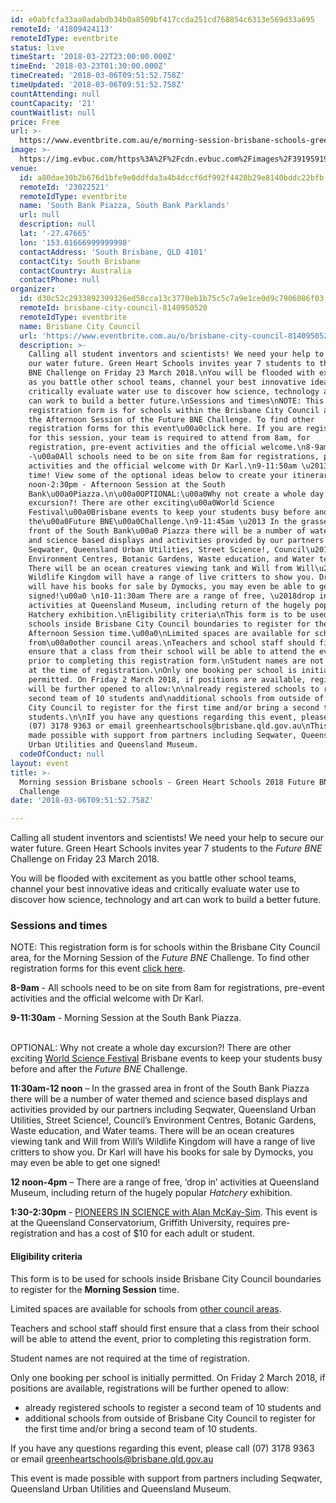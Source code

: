 ```yaml
---
id: e0abfcfa33aa0adabdb34b0a8509bf417ccda251cd768854c6313e569d33a695
remoteId: '41809424113'
remoteIdType: eventbrite
status: live
timeStart: '2018-03-22T23:00:00.000Z'
timeEnd: '2018-03-23T01:30:00.000Z'
timeCreated: '2018-03-06T09:51:52.758Z'
timeUpdated: '2018-03-06T09:51:52.758Z'
countAttending: null
countCapacity: '21'
countWaitlist: null
price: Free
url: >-
  https://www.eventbrite.com.au/e/morning-session-brisbane-schools-green-heart-schools-2018-future-bne-challenge-tickets-41809424113?aff=ebapi
image: >-
  https://img.evbuc.com/https%3A%2F%2Fcdn.evbuc.com%2Fimages%2F39195919%2F142127969930%2F1%2Foriginal.jpg?s=48aaff091c189cdde26c4e5e8cd41f66
venue:
  id: a80dae30b2b676d1bfe9e0ddfda3a4b4dccf6df992f4428b29e8140bddc22bfb
  remoteId: '23022521'
  remoteIdType: eventbrite
  name: 'South Bank Piazza, South Bank Parklands'
  url: null
  description: null
  lat: '-27.47665'
  lon: '153.01666999999998'
  contactAddress: 'South Brisbane, QLD 4101'
  contactCity: South Brisbane
  contactCountry: Australia
  contactPhone: null
organizer:
  id: d30c52c2933892399326ed58cca13c3770eb1b75c5c7a9e1ce0d9c7906086f03
  remoteId: brisbane-city-council-8140950520
  remoteIdType: eventbrite
  name: Brisbane City Council
  url: 'https://www.eventbrite.com.au/o/brisbane-city-council-8140950520'
  description: >-
    Calling all student inventors and scientists! We need your help to secure
    our water future. Green Heart Schools invites year 7 students to the Future
    BNE Challenge on Friday 23 March 2018.\nYou will be flooded with excitement
    as you battle other school teams, channel your best innovative ideas and
    critically evaluate water use to discover how science, technology and art
    can work to build a better future.\nSessions and times\nNOTE: This
    registration form is for schools within the Brisbane City Council area, for
    the Afternoon Session of the Future BNE Challenge. To find other
    registration forms for this event\u00a0click here. If you are registering
    for this session, your team is required to attend from 8am, for
    registration, pre-event activities and the official welcome.\n8-9am
    -\u00a0All schools need to be on site from 8am for registrations, pre-event
    activities and the official welcome with Dr Karl.\n9-11:50am \u2013 Free
    time! View some of the optional ideas below to create your itinerary.\n12
    noon-2:30pm - Afternoon Session at the South
    Bank\u00a0Piazza.\n\u00a0OPTIONAL:\u00a0Why not create a whole day
    excursion?! There are other exciting\u00a0World Science
    Festival\u00a0Brisbane events to keep your students busy before and after
    the\u00a0Future BNE\u00a0Challenge.\n9-11:45am \u2013 In the grassed area in
    front of the South Bank\u00a0 Piazza there will be a number of water themed
    and science based displays and activities provided by our partners including
    Seqwater, Queensland Urban Utilities, Street Science!, Council\u2019s
    Environment Centres, Botanic Gardens, Waste education, and Water teams.
    There will be an ocean creatures viewing tank and Will from Will\u2019s
    Wildlife Kingdom will have a range of live critters to show you. Dr Karl
    will have his books for sale by Dymocks, you may even be able to get one
    signed!\u00a0 \n10-11:30am There are a range of free, \u2018drop in\u2019
    activities at Queensland Museum, including return of the hugely popular
    Hatchery exhibition.\nEligibility criteria\nThis form is to be used for
    schools inside Brisbane City Council boundaries to register for the
    Afternoon Session time.\u00a0\nLimited spaces are available for schools
    from\u00a0other council areas.\nTeachers and school staff should first
    ensure that a class from their school will be able to attend the event,
    prior to completing this registration form.\nStudent names are not required
    at the time of registration.\nOnly one booking per school is initially
    permitted. On Friday 2 March 2018, if positions are available, registrations
    will be further opened to allow:\n\nalready registered schools to register a
    second team of 10 students and\nadditional schools from outside of Brisbane
    City Council to register for the first time and/or bring a second team of 10
    students.\n\nIf you have any questions regarding this event, please call
    (07) 3178 9363 or email greenheartschools@brisbane.qld.gov.au\nThis event is
    made possible with support from partners including Seqwater, Queensland
    Urban Utilities and Queensland Museum.
  codeOfConduct: null
layout: event
title: >-
  Morning session Brisbane schools - Green Heart Schools 2018 Future BNE
  Challenge
date: '2018-03-06T09:51:52.758Z'

---
```

<P>Calling all student inventors and scientists! We need your help to secure our water future. Green Heart Schools invites year 7 students to the <I>Future BNE</I> Challenge on Friday 23 March 2018.</P>
<P CLASS="MsoNormal"><SPAN>You will be flooded with excitement as you battle other school teams, channel your best innovative ideas and critically evaluate water use to discover how science, technology and art can work to build a better future.</SPAN></P>
<H3>Sessions and times</H3>
<P CLASS="MsoNormal">NOTE: This registration form is for schools within the Brisbane City Council area, for the Morning Session of the <I>Future BNE</I> Challenge. To find other registration forms for this event <A HREF="https://www.brisbane.qld.gov.au/environment-waste/be-clean-green-brisbane/green-schools/schools-events-competitions/future-bne-challenge-world-science-festival-brisbane" TARGET="_blank" REL="noreferrer noopener nofollow noopener noreferrer nofollow">click here</A>.</P>
<P CLASS="MsoNormal"><STRONG>8-9am</STRONG><SPAN> - <SPAN>All schools need to be on site from 8am for registrations, pre-event activities and the official welcome with Dr Karl. </SPAN></SPAN></P>
<P CLASS="MsoNormal"><STRONG>9-11:30am</STRONG><SPAN> - Morning Session at the <SPAN>South Bank Piazza</SPAN>.</SPAN></P>
<P CLASS="MsoNormal"><SPAN> <BR></SPAN>OPTIONAL: Why not create a whole day excursion?! There are other exciting <A HREF="http://www.worldsciencefestival.com.au/" TARGET="_blank" REL="noreferrer noopener nofollow noopener noreferrer nofollow">World Science Festival</A> Brisbane events to keep your students busy before and after the <I>Future BNE</I> Challenge.</P>
<P CLASS="MsoNormal"><STRONG>11:30am-12 noon</STRONG><SPAN> – In the grassed area in front of the South Bank Piazza there will be a number of water themed and science based displays and activities provided by our partners including Seqwater, Queensland Urban Utilities, Street Science!, Council’s Environment Centres, Botanic Gardens, Waste education, and Water teams. There will be an ocean creatures viewing tank and Will from Will’s Wildlife Kingdom will have a range of live critters to show you. Dr Karl will have his books for sale by Dymocks, you may even be able to get one signed! </SPAN></P>
<P CLASS="MsoNormal"><STRONG>12 noon-4pm</STRONG><SPAN> – There are a range of free, ‘drop in’ activities at Queensland Museum, including return of the hugely popular <I>Hatchery</I> exhibition.</SPAN></P>
<P CLASS="MsoNormal"><STRONG>1:30-2:30pm</STRONG><SPAN> - </SPAN><A HREF="http://www.worldsciencefestival.com.au/program/events/pioneers-science-professor-alan-mackay-sim/" TARGET="_blank" REL="noreferrer noopener nofollow noopener noreferrer nofollow">PIONEERS IN SCIENCE with Alan McKay-Sim</A>. This event is at the <SPAN>Queensland Conservatorium, Griffith University, requires pre-registration and has a cost of $10 for each adult or student.</SPAN></P>
<H4>Eligibility criteria</H4>
<P CLASS="MsoNormal"><SPAN>This form is to be used for schools inside Brisbane City Council boundaries to register for the <STRONG>Morning Session</STRONG> time.</SPAN></P>
<P CLASS="MsoNormal"><SPAN>Limited spaces are available for schools from </SPAN><A HREF="https://www.brisbane.qld.gov.au/environment-waste/be-clean-green-brisbane/green-schools/schools-events-competitions/future-bne-challenge-world-science-festival-brisbane" TARGET="_blank" REL="noreferrer noopener nofollow noopener noreferrer nofollow"><SPAN>other council areas</SPAN></A><SPAN>.</SPAN></P>
<P CLASS="MsoNormal"><SPAN>Teachers and school staff should first ensure that a class from their school will be able to attend the event, prior to completing this registration form.</SPAN></P>
<P CLASS="MsoNormal"><SPAN>Student names are not required at the time of registration.</SPAN></P>
<P CLASS="MsoNormal"><SPAN>Only one booking per school is initially permitted. On Friday 2 March 2018, if positions are available, registrations will be further opened to allow:</SPAN></P>
<UL>
<LI><SPAN>already registered schools to register a second team of 10 students and</SPAN></LI>
<LI><SPAN>additional schools from outside of Brisbane City Council to register for the first time and/or bring a second team of 10 students.</SPAN></LI>
</UL>
<P CLASS="MsoNormal"><SPAN>If you have any questions regarding this event, please call (07) 3178 9363 or email </SPAN><SPAN><A HREF="mailto:greenheartschools@brisbane.qld.gov.au" TARGET="_blank" REL="noreferrer noopener nofollow noopener noreferrer nofollow">greenheartschools@brisbane.qld.gov.au</A></SPAN></P>
<P CLASS="MsoNormal"><SPAN>This event is made possible with support from partners including Seqwater, Queensland Urban Utilities and Queensland Museum.</SPAN></P>
